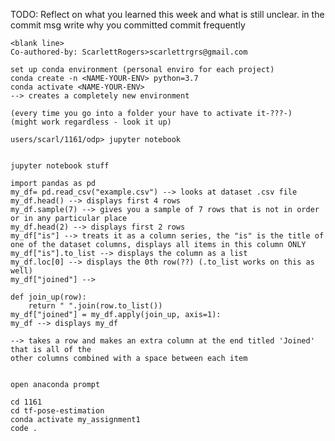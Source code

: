 TODO: Reflect on what you learned this week and what is still unclear.
        in the commit msg write why you committed
    commit frequently

    <blank line>
    Co-authored-by: ScarlettRogers>scarlettrgrs@gmail.com

    set up conda environment (personal enviro for each project)
    conda create -n <NAME-YOUR-ENV> python=3.7
    conda activate <NAME-YOUR-ENV> 
    --> creates a completely new environment

    (every time you go into a folder your have to activate it-???-)
    (might work regardless - look it up)

    users/scarl/1161/odp> jupyter notebook


    jupyter notebook stuff

    import pandas as pd
    my_df= pd.read_csv("example.csv") --> looks at dataset .csv file
    my_df.head() --> displays first 4 rows
    my_df.sample(7) --> gives you a sample of 7 rows that is not in order or in any particular place
    my_df.head(2) --> displays first 2 rows
    my_df["is"] --> treats it as a column series, the "is" is the title of one of the dataset columns, displays all items in this column ONLY
    my_df["is"].to_list --> displays the column as a list
    my_df.loc[0] --> displays the 0th row(??) (.to_list works on this as well)
    my_df["joined"] --> 

    def join_up(row):
        return " ".join(row.to_list())
    my_df["joined"] = my_df.apply(join_up, axis=1):
    my_df --> displays my_df

    --> takes a row and makes an extra column at the end titled 'Joined' that is all of the
    other columns combined with a space between each item


    open anaconda prompt

    cd 1161
    cd tf-pose-estimation
    conda activate my_assignment1
    code .